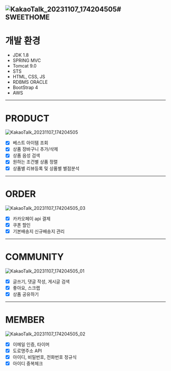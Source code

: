![KakaoTalk_20231107_174204505](https://github.com/aujourdhuii/sweethome/assets/127874815/5183dcb1-d114-4bd4-a268-75363b6e8f50)# SWEETHOME
---
# 개발 환경
* JDK 1.8
* SPRING MVC
* Tomcat 9.0
* STS
* HTML, CSS, JS
* RDBMS ORACLE
* BootStrap 4<br>
* AWS
---
# PRODUCT
![KakaoTalk_20231107_174204505](https://github.com/aujourdhuii/sweethome/assets/127874815/3f3fe51b-2e34-4c28-92a0-01fd0f128766)
- [x] 베스트 아이템 조회
- [x] 상품 장바구니 추가/삭제
- [x] 상품 음성 검색 
- [x] 원하는 조건별 상품 정렬
- [x] 상품별 리뷰등록 및 상품별 별점분석
---
# ORDER
![KakaoTalk_20231107_174204505_03](https://github.com/aujourdhuii/sweethome/assets/127874815/42d4ccb1-2e7f-4646-8b7e-032854d34ac6)
- [x] 카카오페이 api 결제
- [x] 쿠폰 할인
- [x] 기본배송지 신규배송지 관리
---
# COMMUNITY
![KakaoTalk_20231107_174204505_01](https://github.com/aujourdhuii/sweethome/assets/127874815/79c5020f-a73c-468f-8a71-7e57526749e6)
- [x] 글쓰기, 댓글 작성, 게시글 검색
- [x] 좋아요, 스크랩
- [x] 상품 공유하기
---
# MEMBER
![KakaoTalk_20231107_174204505_02](https://github.com/aujourdhuii/sweethome/assets/127874815/2d3f5789-c39d-42db-b3db-abd93bcde12c)
- [x] 이메일 인증, 타이머
- [x] 도로명주소 API
- [x] 아이디, 비밀번호, 전화번호 정규식
- [x] 아이디 중복체크
